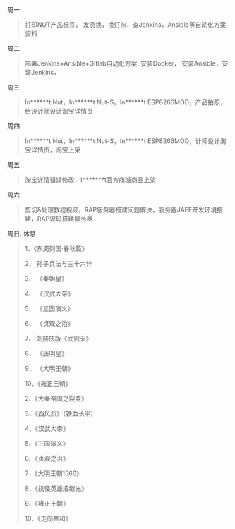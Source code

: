 周一

> 打印NUT产品标签， 发货换，换灯泡，查Jenkins，Ansible等自动化方案资料

周二

> 部署Jenkins+Ansible+Gitlab自动化方案: 安装Docker， 安装Ansible，安装Jenkins，

周三

> In\*\*\*\*\*\*t Nut，In\*\*\*\*\*\*t Nut-S，In\*\*\*\*\*\*t ESP8266MOD，产品拍照，给设计师设计淘宝详情页

周四

> In\*\*\*\*\*\*t Nut，In\*\*\*\*\*\*t Nut-S，In\*\*\*\*\*\*t ESP8266MOD，计师设计淘宝详情页，淘宝上架

周五

> 淘宝详情错误修改，In\*\*\*\*\*\*t官方商城商品上架

周六

> 剪切&处理教程视频，RAP服务器搭建问题解决，服务器JAEE开发环境搭建，RAP源码搭建服务器

周日: 休息

> 1、《东周列国·春秋篇》
>
> 2、 孙子兵法与三十六计
>
> 3、 《秦始皇》
>
> 4、 《汉武大帝》
>
> 5、 《三国演义》
>
> 6、 《贞观之治》
>
> 7、 刘晓庆版《武则天》
>
> 8、 《唐明皇》
>
> 9、 《大明王朝》
>
> 10、《雍正王朝》
>
> 2、《大秦帝国之裂变》
>
> 3、《西风烈》（铁血长平）
>
> 4、《汉武大帝》
>
> 5、《三国演义》
>
> 6、《贞观之治》
>
> 7、《大明王朝1566》
>
> 8、《抗倭英雄戚继光》
>
> 9、《雍正王朝》
>
> 10、《走向共和》



